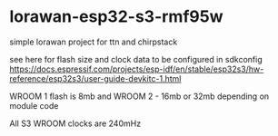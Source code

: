 # lorawan-esp32-s3-rmf95w
simple lorawan project for ttn and chirpstack



see here for flash size and clock data to be configured in sdkconfig
https://docs.espressif.com/projects/esp-idf/en/stable/esp32s3/hw-reference/esp32s3/user-guide-devkitc-1.html

WROOM 1 flash is 8mb and WROOM 2 - 16mb or 32mb depending on module code

All S3 WROOM clocks are 240mHz
